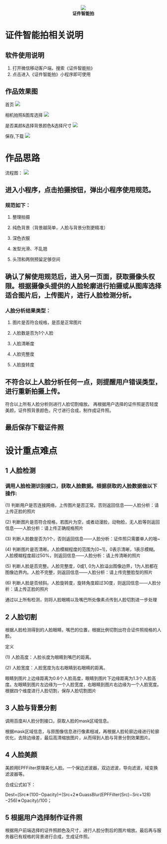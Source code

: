 <div align="center"> 
	<img src="https://i.imgur.com/PNuxPd6.png" width=""/>
	<div style="font-weight:900">证件智能拍</div>
</div>

# 证件智能拍相关说明 #
## 软件使用说明 ##
1. 打开微信移动客户端，搜索《证件智能拍》
2. 点击进入《证件智能拍》小程序即可使用

## 作品效果图 ##
 

首页
![](https://i.imgur.com/Qbs7BSD.png)

相机拍照&图库选择
![](https://i.imgur.com/VIWKixe.png)

是否美颜&选择背景颜色&选择尺寸
![](https://i.imgur.com/UuGmeaW.png)

保存,下载
 ![](https://i.imgur.com/AAuHjBN.png)



# 作品思路 #

流程图：
![](https://i.imgur.com/y7Gt2tN.png)

## 进入小程序，点击拍摄按钮，弹出小程序使用规范。 ##
### 规范如下： ###

1. 整理拍摄

2. 纯色背景（背景越简单，人脸与背景分割更精准）

3. 深色衣服

4. 发型光滑、不乱翘

5. 头顶和两侧预留足够空间

## 确认了解使用规范后，进入另一页面，获取摄像头权限。根据摄像头提供的人脸轮廓进行拍摄或从图库选择适合图片后，上传图片，进行人脸检测分析。 ##

### 人脸分析结果类型： ###

1. 图片是否符合规格，是否是正常图片

2. 人脸数是否为1个人脸

3. 人脸清晰度

4. 人脸完整度

5. 人脸旋转度


## 不符合以上人脸分析任何一点，则提醒用户错误类型，进行重新拍摄上传。
符合以上所有人脸分析则进行人脸切割缩放。
再根据用户选择的证件照是否轻度美颜，证件照背景颜色，尺寸进行合成，制作成证件照。

## 最后保存下载证件照 ##

# 设计重点难点 #
## 1 人脸检测 ##

### 调用人脸检测识别接口，获取人脸数据。根据获取的人脸数据做以下操作: ###

(1) 判断用户是否连接网络，上传图片是否正常。否则返回信息——人脸分析：请上传正脸的照片

(2) 判断图片是否符合规格，若图片为空，或者动漫脸，动物脸，无人脸等则返回信息——人脸分析：请上传正确规格照片

(3) 判断人脸数是否为1个，否则返回信息——人脸分析：证件照只需要单人的哦~

(4) 判断图片是否清晰。人脸模糊程度的范围为[0~1]，0表示清晰，1表示模糊。人脸模糊程度超过50%，则返回信息——人脸分析：请上传清晰的照片

(5) 判断人脸是否完整。人脸完整度，0或1, 0为人脸溢出图像边界，1为人脸都在图像边界内。人脸不完整，则返回信息——人脸分析：请上传完整脸型的照片

(6) 判断人脸是否倾斜。人脸旋转度，旋转角度超过30度，则返回信息——人脸分析：请上传正脸的照片

通过以上所有检测，则将人脸眼睛以及嘴巴所处像素点传到人脸切割进一步处理

 

## 2 人脸切割 ##

根据人脸检测得到的人脸眼睛，嘴巴的位置，根据比例切割出符合证件照规格的人脸。

定义

(1) 人脸高度：人脸长度为眼睛到嘴巴的距离。

(2) 人脸宽度：人脸宽度为左右眼睛到右眼睛的距离。

眼睛到图片上边缘距离为0.6个人脸高度，眼睛到图片下边缘距离为1.3个人脸高度。左眼睛到图片左边缘为一个人脸宽度，右眼睛到图片右边缘为一个人脸宽度。根据四个维度进行人脸切割，保存人脸切割图片

 

## 3 人脸与背景分割 ##

调用百度AI人脸分割接口，获取人脸的mask区域信息。

根据mask区域信息，与原图像信息进行像素相减，再根据人脸轮廓边缘进行轮廓优化，去除边缘差，最后高清缩放图片，从而得到人脸与背景分割效果图片。

 

## 4 人脸美颜 ##

美颜用EPFFilter原理美化人脸。一个保边滤波器，双边滤波，导向滤波，域变换滤波器等。

合成公式如下：

Dest=(Src∗(100−Opacity)+(Src+2∗GuassBlur(EPFFilter(Src)−Src+128) −256)∗Opacity)/100；

 

## 5 根据用户选择制作证件照 ##

根据用户前端选择的证件照颜色及尺寸，进行人脸分割后的图片缩放。最后再与服务器已有规格的背景进行合成，生成证件照。

